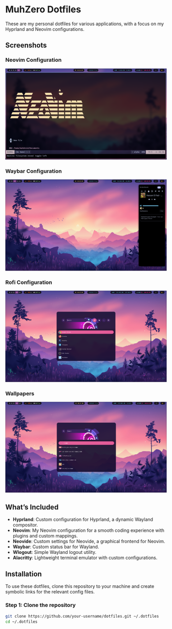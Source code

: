 # MuhZero Dotfiles

These are my personal dotfiles for various applications, with a focus on my Hyprland and Neovim configurations.

## Screenshots

### Neovim Configuration

![Neovim Setup](images/neovim.png)

### Waybar Configuration

![Waybar Setup](images/waybar.png)

### Rofi Configuration

![Rofi Setup](images/rofi.png)

### Wallpapers

![Wallpaper](images/walppaers.png)

## What’s Included

- **Hyprland**: Custom configuration for Hyprland, a dynamic Wayland compositor.
- **Neovim**: My Neovim configuration for a smooth coding experience with plugins and custom mappings.
- **Neovide**: Custom settings for Neovide, a graphical frontend for Neovim.
- **Waybar**: Custom status bar for Wayland.
- **Wlogout**: Simple Wayland logout utility.
- **Alacritty**: Lightweight terminal emulator with custom configurations.

## Installation

To use these dotfiles, clone this repository to your machine and create symbolic links for the relevant config files.

### Step 1: Clone the repository

```bash
git clone https://github.com/your-username/dotfiles.git ~/.dotfiles
cd ~/.dotfiles

